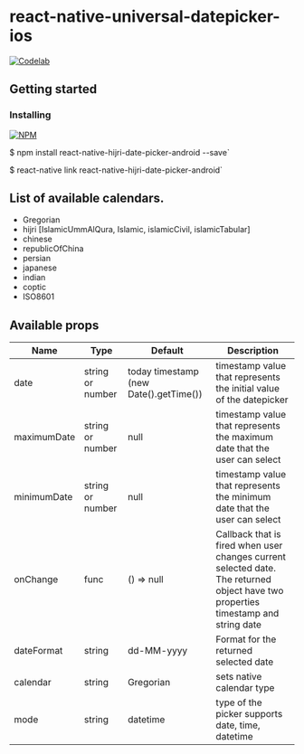 # react-native-universal-datepicker-ios

[![Codelab](http://www.codelabsys.com/images/logo.png)](http://www.codelabsys.com/) 

## Getting started
### Installing
   [![NPM](https://nodei.co/npm/react-native-hijri-date-picker-android.png?downloads=true&downloadRank=true&stars=true)](https://nodei.co/npm/react-native-hijri-date-picker-android/)
   
$ npm install react-native-hijri-date-picker-android --save`

$ react-native link react-native-hijri-date-picker-android`

## List of available calendars.
* Gregorian
* hijri [IslamicUmmAlQura, Islamic, islamicCivil, islamicTabular]
* chinese
* republicOfChina
* persian 
* japanese
* indian
* coptic
* ISO8601

## Available props

| Name | Type| Default | Description |
| --- | --- | --- | --- |
| date | string or number | today timestamp (new Date().getTime()) | timestamp value that represents the initial value of the datepicker |
| maximumDate | string or number | null | timestamp value that represents the maximum date that the user can select |
| minimumDate | string or number | null | timestamp value that represents the minimum date that the user can select |
| onChange | func | () => null | Callback that is fired when user changes current selected date. The returned object have two properties timestamp and string date |
| dateFormat | string | dd-MM-yyyy | Format for the returned selected date |
| calendar | string | Gregorian | sets native calendar type |
| mode | string | datetime | type of the picker supports date, time, datetime |
